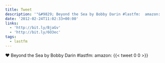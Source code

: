 ```yaml
---
title: Tweet
description: '"&#9829; Beyond the Sea by Bobby Darin #lastfm:  amazon: "'
date: '2012-02-24T11:02:33+00:00'
links:
  - 'http://bit.ly/BjaGv'
  - 'http://bit.ly/6O3ec'
tags:
  - lastfm
---
```

&#9829; Beyond the Sea by Bobby Darin #lastfm:  amazon: 
      {{< tweet 0 0 >}}
    

